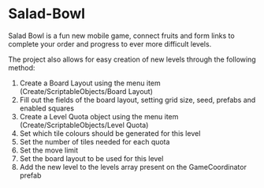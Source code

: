 # Salad-Bowl

Salad Bowl is a fun new mobile game, connect fruits and form links to complete your order and progress to ever more difficult levels.

The project also allows for easy creation of new levels through the following method:

1. Create a Board Layout using the menu item (Create/ScriptableObjects/Board Layout)
2. Fill out the fields of the board layout, setting grid size, seed, prefabs and enabled squares
3. Create a Level Quota object using the menu item (Create/ScriptableObjects/Level Quota)
4. Set which tile colours should be generated for this level
5. Set the number of tiles needed for each quota
6. Set the move limit
7. Set the board layout to be used for this level
8. Add the new level to the levels array present on the GameCoordinator prefab
